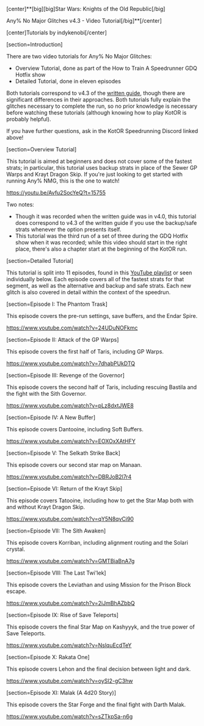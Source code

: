 [center]**[big][big]Star Wars: Knights of the Old Republic[/big]

Any% No Major Glitches v4.3 - Video Tutorial[/big]**[/center]

[center]Tutorials by indykenobi[/center]

[section=Introduction]

There are two video tutorials for Any% No Major Glitches:

- Overview Tutorial, done as part of the How to Train A Speedrunner GDQ Hotfix show
- Detailed Tutorial, done in eleven episodes

Both tutorials correspond to v4.3 of the [written guide](d8i6l), though there are significant differences in their approaches.  Both tutorials fully explain the glitches necessary to complete the run, so no prior knowledge is necessary before watching these tutorials (although knowing how to play KotOR is probably helpful).

If you have further questions, ask in the KotOR Speedrunning Discord linked above!



[section=Overview Tutorial]


This tutorial is aimed at beginners and does not cover some of the fastest strats; in particular, this tutorial uses backup strats in place of the Sewer GP Warps and Krayt Dragon Skip.  If you're just looking to get started with running Any% NMG, this is the one to watch!

https://youtu.be/Avfu2SocYeQ?t=15755

Two notes:
- Though it was recorded when the written guide was in v4.0, this tutorial does correspond to v4.3 of the written guide if you use the backup/safe strats whenever the option presents itself.
- This tutorial was the third run of a set of three during the GDQ Hotfix show when it was recorded; while this video should start in the right place, there's also a chapter start at the beginning of the KotOR run.

[section=Detailed Tutorial]

This tutorial is split into 11 episodes, found in this [YouTube playlist](https://www.youtube.com/playlist?list=PLOUtDgJwg14EzAFwNHcsnb9bwuriGD4Pe) or seen individually below.  Each episode covers all of the fastest strats for that segment, as well as the alternative and backup and safe strats.  Each new glitch is also covered in detail within the context of the speedrun.

[section=Episode I: The Phantom Trask]

This episode covers the pre-run settings, save buffers, and the Endar Spire.

https://www.youtube.com/watch?v=24UDuNOFkmc

[section=Episode II: Attack of the GP Warps]

This episode covers the first half of Taris, including GP Warps.

https://www.youtube.com/watch?v=7dhabPUkDTQ

[section=Episode III: Revenge of the Governor]

This episode covers the second half of Taris, including rescuing Bastila and the fight with the Sith Governor.

https://www.youtube.com/watch?v=pLz8dxtJWE8

[section=Episode IV: A New Buffer]

This episode covers Dantooine, including Soft Buffers.

https://www.youtube.com/watch?v=EOXOxXAtHFY

[section=Episode V: The Selkath Strike Back]

This episode covers our second star map on Manaan.

https://www.youtube.com/watch?v=DBRJoB2l7r4

[section=Episode VI: Return of the Krayt Skip]

This episode covers Tatooine, including how to get the Star Map both with and without Krayt Dragon Skip.

https://www.youtube.com/watch?v=qY5N8qvCi90

[section=Episode VII: The Sith Awaken]

This episode covers Korriban, including alignment routing and the Solari crystal.

https://www.youtube.com/watch?v=GMTBiaBnA7g

[section=Episode VIII: The Last Twi'lek]

This episode covers the Leviathan and using Mission for the Prison Block escape.

https://www.youtube.com/watch?v=2iJmBhAZbbQ

[section=Episode IX: Rise of Save Teleports]

This episode covers the final Star Map on Kashyyyk, and the true power of Save Teleports.

https://www.youtube.com/watch?v=NslquEcdTeY

[section=Episode X: Rakata One]

This episode covers Lehon and the final decision between light and dark.

https://www.youtube.com/watch?v=oySI2-gC3hw

[section=Episode XI: Malak (A 4d20 Story)]

This episode covers the Star Forge and the final fight with Darth Malak.

https://www.youtube.com/watch?v=sZTkpSa-n6g
